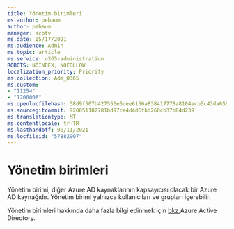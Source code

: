 ```yaml
---
title: Yönetim birimleri
ms.author: pebaum
author: pebaum
manager: scotv
ms.date: 05/17/2021
ms.audience: Admin
ms.topic: article
ms.service: o365-administration
ROBOTS: NOINDEX, NOFOLLOW
localization_priority: Priority
ms.collection: Adm_O365
ms.custom:
- "11254"
- "1200008"
ms.openlocfilehash: 58d9f507b427556e5dee6156a838417778a8104acb5c43da659749fb738bd6eb
ms.sourcegitcommit: 920051182781bd97ce4d4d6fbd268cb37b84d239
ms.translationtype: MT
ms.contentlocale: tr-TR
ms.lasthandoff: 08/11/2021
ms.locfileid: "57882907"
---
```

# <a name="administrative-units"></a>Yönetim birimleri

Yönetim birimi, diğer Azure AD kaynaklarının kapsayıcısı olacak bir Azure AD kaynağıdır. Yönetim birimi yalnızca kullanıcıları ve grupları içerebilir.

Yönetim birimleri hakkında daha fazla bilgi edinmek için [bkz.](https://docs.microsoft.com/azure/active-directory/roles/administrative-units)Azure Active Directory.